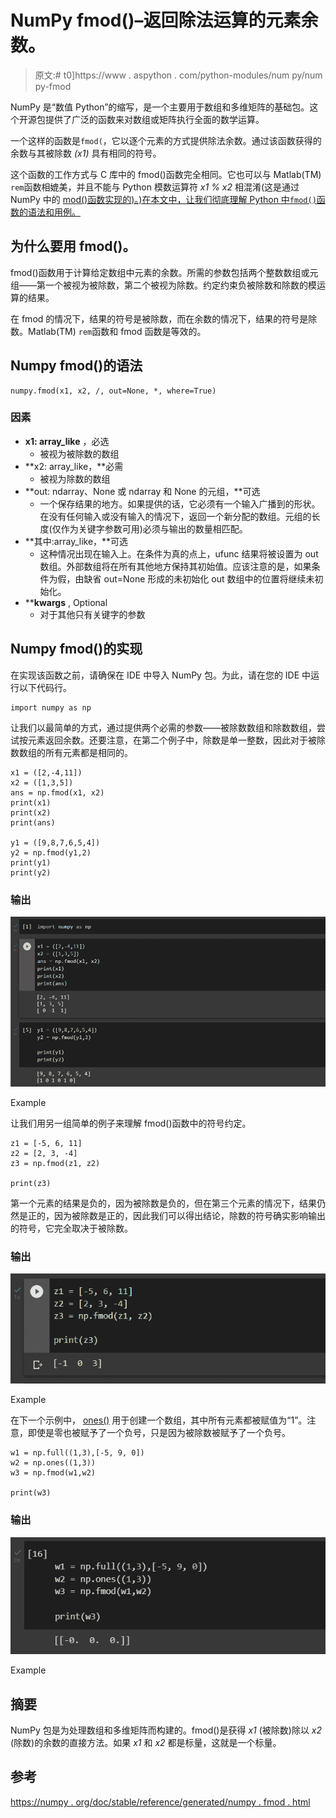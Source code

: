 # NumPy fmod()–返回除法运算的元素余数。

> 原文:# t0]https://www . aspython . com/python-modules/num py/num py-fmod

NumPy 是“数值 Python”的缩写，是一个主要用于数组和多维矩阵的基础包。这个开源包提供了广泛的函数来对数组或矩阵执行全面的数学运算。

一个这样的函数是`fmod(`，它以逐个元素的方式提供除法余数。通过该函数获得的余数与其被除数 *(x1)* 具有相同的符号。

这个函数的工作方式与 C 库中的 fmod()函数完全相同。它也可以与 Matlab(TM) `rem`函数相媲美，并且不能与 Python 模数运算符 *x1 % x2* 相混淆(这是通过 NumPy 中的 [mod()函数实现的)。)在本文中，让我们彻底理解 Python 中`fmod()`函数的语法和用例。](https://www.askpython.com/python-modules/numpy/numpy-mod)

## 为什么要用 fmod()。

fmod()函数用于计算给定数组中元素的余数。所需的参数包括两个整数数组或元组——第一个被视为被除数，第二个被视为除数。约定约束负被除数和除数的模运算的结果。

在 fmod 的情况下，结果的符号是被除数，而在余数的情况下，结果的符号是除数。Matlab(TM) `rem`函数和 fmod 函数是等效的。

## Numpy fmod()的语法

```
numpy.fmod(x1, x2, /, out=None, *, where=True)

```

### 因素

*   **x1: array_like** ，必选
    *   被视为被除数的数组
*   **x2: array_like，**必需
    *   被视为除数的数组
*   **out: ndarray、None 或 ndarray 和 None 的元组，**可选
    *   一个保存结果的地方。如果提供的话，它必须有一个输入广播到的形状。在没有任何输入或没有输入的情况下，返回一个新分配的数组。元组的长度(仅作为关键字参数可用)必须与输出的数量相匹配。
*   **其中:array_like，**可选
    *   这种情况出现在输入上。在条件为真的点上，ufunc 结果将被设置为 out 数组。外部数组将在所有其他地方保持其初始值。应该注意的是，如果条件为假，由缺省 out=None 形成的未初始化 out 数组中的位置将继续未初始化。
*   ****kwargs** , Optional
    *   对于其他只有关键字的参数

## Numpy fmod()的实现

在实现该函数之前，请确保在 IDE 中导入 NumPy 包。为此，请在您的 IDE 中运行以下代码行。

```
import numpy as np

```

让我们以最简单的方式，通过提供两个必需的参数——被除数数组和除数数组，尝试按元素返回余数。还要注意，在第二个例子中，除数是单一整数，因此对于被除数数组的所有元素都是相同的。

```
x1 = ([2,-4,11])
x2 = ([1,3,5])
ans = np.fmod(x1, x2)
print(x1)
print(x2)
print(ans)

y1 = ([9,8,7,6,5,4])
y2 = np.fmod(y1,2)
print(y1)
print(y2)

```

### 输出

![Example](img/900c67809ce088c5acc74f09b51e4977.png)

Example

让我们用另一组简单的例子来理解 fmod()函数中的符号约定。

```
z1 = [-5, 6, 11]
z2 = [2, 3, -4]
z3 = np.fmod(z1, z2)

print(z3)

```

第一个元素的结果是负的，因为被除数是负的，但在第三个元素的情况下，结果仍然是正的，因为被除数是正的，因此我们可以得出结论，除数的符号确实影响输出的符号，它完全取决于被除数。

### 输出

![Screenshot 715](img/de6607bcc34f33d55caa67c25a12a4bb.png)

Example

在下一个示例中， [ones()](https://www.askpython.com/python-modules/numpy/numpy-ones) 用于创建一个数组，其中所有元素都被赋值为“1”。注意，即使是零也被赋予了一个负号，只是因为被除数被赋予了一个负号。

```
w1 = np.full((1,3),[-5, 9, 0])
w2 = np.ones((1,3))
w3 = np.fmod(w1,w2)

print(w3)

```

### 输出

![Screenshot 716](img/a8d489c3af192343d145131a85de447b.png)

Example

## 摘要

NumPy 包是为处理数组和多维矩阵而构建的。fmod()是获得 *x1* (被除数)除以 *x2* (除数)的余数的直接方法。如果 *x1* 和 *x2* 都是标量，这就是一个标量。

## 参考

[https://numpy . org/doc/stable/reference/generated/numpy . fmod . html](https://numpy.org/doc/stable/reference/generated/numpy.fmod.html)